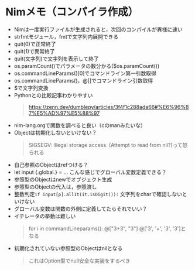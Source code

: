 # Nimメモ（コンパイラ作成）

- Nimは一度実行ファイルが生成されると，次回のコンパイルが異様に速い
- strfmtモジュール，fmtで文字列内展開できる
- quit(0)で正常終了
- quit(1)で異常終了
- quit(文字列)で文字列を表示して終了
- os.paramCount()でパラメータの数分かる($os.paramCount())
- os.commandLineParams()[0]でコマンドライン第一引数取得
- os.commandLineParams()，@[]でコマンドライン引数取得
- $で文字列変換
- Pythonとの比較記事わかりやすい
    > https://zenn.dev/dumblepy/articles/3f4f1c288ada66#%E6%96%87%E5%AD%97%E5%88%97
- nim-lang.orgで関数を調べると良い（cのmanみたいな）
- Objectは初期化しないといけない？
    > SIGSEGV: Illegal storage access. (Attempt to read from nil?)って怒られる
- 自己参照のObjectはrefつける？
- let input {.global.} = ... こんな感じでグローバル変数定義できる？
- 参照型のObjectはnewでオブジェクト生成
- 参照型のObjectの代入は，参照渡し
- 整数判定```if input[p].allIt(it.isDigit()):``` 文字列をcharで確認しないといけない
- グローバル変数は関数の外側に定義してたらそれでいい？
- イテレータの挙動は難しい
    > for i in commandLineparams(): @["3+3", "3"] @['3', '+', '3', '3']となる
- 初期化されていない参照型のObjectはnilとなる
    > これはOption型でnull安全な実装をするべき